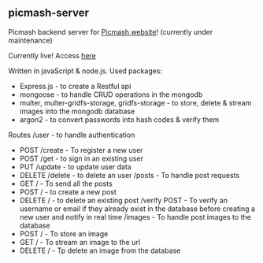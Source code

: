 ## picmash-server

Picmash backend server for [Picmash website](https://picmash.netlify.com)! (currently under maintenance)

Currently live! Access [here](https://picmash-server.herokuapp.com)

Written in javaScript & node.js.
Used packages:
 - Express.js - to create a Restful api
 - mongoose - to handle CRUD operations in the mongodb
 - multer, multer-gridfs-storage, gridfs-storage - to store, delete & stream images into the mongodb database
 - argon2 - to convert passwords into hash codes & verify them

Routes
   /user - to handle authentication
  - POST /create - To register a new user
  - POST /get - to sign in an existing user
  - PUT /update - to update user data
  - DELETE /delete - to delete an user
   /posts - To handle post requests
  - GET / - To send all the posts
  - POST / - to create a new post
  - DELETE / - to delete an existing post
   /verify POST - To verify an username or email if they already exist in the database before creating a new user and notify in real time
   /images - To handle post images to the database
  - POST / - To store an image
  - GET / - To stream an image to the url
  - DELETE / - Tp delete an image from the database